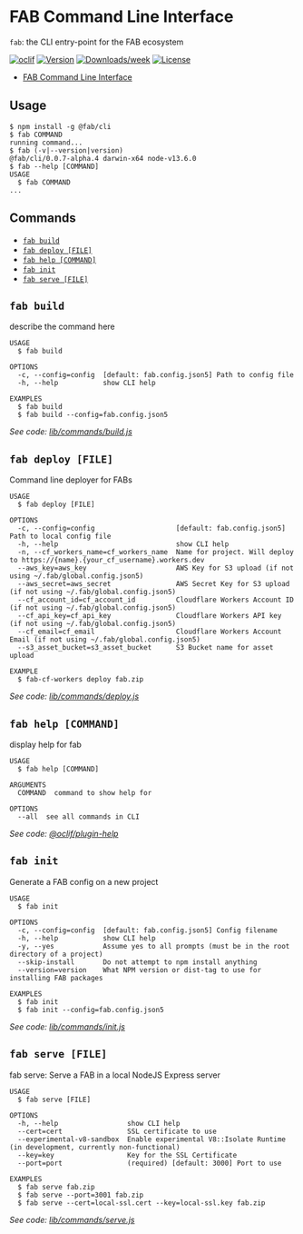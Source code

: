 # FAB Command Line Interface

`fab`: the CLI entry-point for the FAB ecosystem

[![oclif](https://img.shields.io/badge/cli-oclif-brightgreen.svg)](https://oclif.io)
[![Version](https://img.shields.io/npm/v/@fab/cli.svg)](https://npmjs.org/package/@fab/cli)
[![Downloads/week](https://img.shields.io/npm/dw/@fab/cli.svg)](https://npmjs.org/package/@fab/cli)
[![License](https://img.shields.io/npm/l/@fab/cli.svg)](https://github.com/fab-spec/fab/blob/master/package.json)

<!-- toc -->

- [FAB Command Line Interface](#fab-command-line-interface)
  <!-- tocstop -->

## Usage

<!-- usage -->

```sh-session
$ npm install -g @fab/cli
$ fab COMMAND
running command...
$ fab (-v|--version|version)
@fab/cli/0.0.7-alpha.4 darwin-x64 node-v13.6.0
$ fab --help [COMMAND]
USAGE
  $ fab COMMAND
...
```

<!-- usagestop -->

## Commands

<!-- commands -->

- [`fab build`](#fab-build)
- [`fab deploy [FILE]`](#fab-deploy-file)
- [`fab help [COMMAND]`](#fab-help-command)
- [`fab init`](#fab-init)
- [`fab serve [FILE]`](#fab-serve-file)

## `fab build`

describe the command here

```
USAGE
  $ fab build

OPTIONS
  -c, --config=config  [default: fab.config.json5] Path to config file
  -h, --help           show CLI help

EXAMPLES
  $ fab build
  $ fab build --config=fab.config.json5
```

_See code: [lib/commands/build.js](https://github.com/fab-spec/fab/blob/v0.0.7-alpha.4/lib/commands/build.js)_

## `fab deploy [FILE]`

Command line deployer for FABs

```
USAGE
  $ fab deploy [FILE]

OPTIONS
  -c, --config=config                    [default: fab.config.json5] Path to local config file
  -h, --help                             show CLI help
  -n, --cf_workers_name=cf_workers_name  Name for project. Will deploy to https://{name}.{your_cf_username}.workers.dev
  --aws_key=aws_key                      AWS Key for S3 upload (if not using ~/.fab/global.config.json5)
  --aws_secret=aws_secret                AWS Secret Key for S3 upload (if not using ~/.fab/global.config.json5)
  --cf_account_id=cf_account_id          Cloudflare Workers Account ID (if not using ~/.fab/global.config.json5)
  --cf_api_key=cf_api_key                Cloudflare Workers API key (if not using ~/.fab/global.config.json5)
  --cf_email=cf_email                    Cloudflare Workers Account Email (if not using ~/.fab/global.config.json5)
  --s3_asset_bucket=s3_asset_bucket      S3 Bucket name for asset upload

EXAMPLE
  $ fab-cf-workers deploy fab.zip
```

_See code: [lib/commands/deploy.js](https://github.com/fab-spec/fab/blob/v0.0.7-alpha.4/lib/commands/deploy.js)_

## `fab help [COMMAND]`

display help for fab

```
USAGE
  $ fab help [COMMAND]

ARGUMENTS
  COMMAND  command to show help for

OPTIONS
  --all  see all commands in CLI
```

_See code: [@oclif/plugin-help](https://github.com/oclif/plugin-help/blob/v2.2.1/src/commands/help.ts)_

## `fab init`

Generate a FAB config on a new project

```
USAGE
  $ fab init

OPTIONS
  -c, --config=config  [default: fab.config.json5] Config filename
  -h, --help           show CLI help
  -y, --yes            Assume yes to all prompts (must be in the root directory of a project)
  --skip-install       Do not attempt to npm install anything
  --version=version    What NPM version or dist-tag to use for installing FAB packages

EXAMPLES
  $ fab init
  $ fab init --config=fab.config.json5
```

_See code: [lib/commands/init.js](https://github.com/fab-spec/fab/blob/v0.0.7-alpha.4/lib/commands/init.js)_

## `fab serve [FILE]`

fab serve: Serve a FAB in a local NodeJS Express server

```
USAGE
  $ fab serve [FILE]

OPTIONS
  -h, --help                 show CLI help
  --cert=cert                SSL certificate to use
  --experimental-v8-sandbox  Enable experimental V8::Isolate Runtime (in development, currently non-functional)
  --key=key                  Key for the SSL Certificate
  --port=port                (required) [default: 3000] Port to use

EXAMPLES
  $ fab serve fab.zip
  $ fab serve --port=3001 fab.zip
  $ fab serve --cert=local-ssl.cert --key=local-ssl.key fab.zip
```

_See code: [lib/commands/serve.js](https://github.com/fab-spec/fab/blob/v0.0.7-alpha.4/lib/commands/serve.js)_

<!-- commandsstop -->
